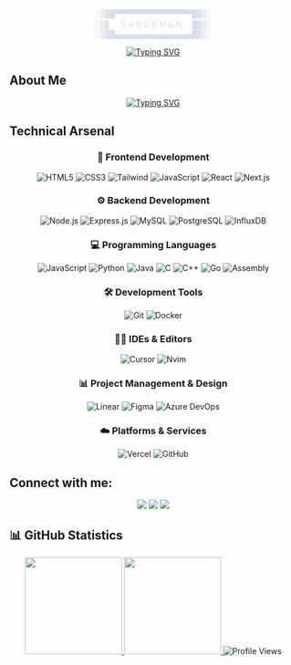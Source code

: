 <div align="center">
<pre style="margin: 0; color: #D8DEE9;">
░▒▓█▀▀▀▀▀▀▀▀▀▀▀▀▀▀▀▀█▓▒░
░▒▓  ＳＡＲＯＫＨＡＮ  █▓▒░
░▒▓█▄▄▄▄▄▄▄▄▄▄▄▄▄▄▄▄█▓▒░
</pre>

[![Typing SVG](https://readme-typing-svg.demolab.com?font=monospace&duration=3000&pause=1000&color=000000&center=true&vCenter=true&random=false&width=435&lines=⚡+Developer+|+Dreamer+|+Creator+⚡)](httpgs://git.io/typing-svg)
</div>

## About Me

<div align="center">

[![Typing SVG](https://readme-typing-svg.demolab.com?font=Courier+New&duration=500&pause=24&color=000000&multiline=true&repeat=false&width=1000&height=850&lines=darwich%40ubuntu%3A~%24+whoami;Ahmed+Darwich+-+Software+Engineer%2C+Manifold+Labs;------------------------------------------------------;darwich%40ubuntu%3A~%24++cat+%2Fvar%2Flog%2Fcareer.txt;------------------------------------------------------;%F0%9F%92%BC+WORK+EXPERIENCE;------------------------------------------------------;%5BINFO%5D+Current+Status%3A+Employed;%5BINFO%5D+Fetching+work+records...;%F0%9F%9B%A0%EF%B8%8F+Software+Engineer;%E2%94%82+%E2%94%94%E2%94%80+Company%3A+Manifold+Labs;%E2%94%82+%E2%94%94%E2%94%80+Duration%3A+2024+-+Present;%E2%94%82+%E2%94%94%E2%94%80+Role%3A+Developing+scalable+web+applications;%E2%94%82+;%F0%9F%9B%A0%EF%B8%8F+Business+Analyst+3;%E2%94%82+%E2%94%94%E2%94%80+Company%3A+Huntington+National+Bank;%E2%94%82+%E2%94%94%E2%94%80+Duration%3A+2020-2023;%E2%94%82+%E2%94%94%E2%94%80+Role%3A+Verified+data+quality+and+integrity+throughout+TCF+acquisition;+++++++++++++++++++++++++++++++++++++++++++++++++++++++++++++++++++++;darwich%40ubuntu%3A~%24+cat+%2Fvar%2Flog%2Feducation.txt;------------------------------------------------------;%F0%9F%93%9A+EDUCATION+HISTORY;------------------------------------------------------;%5BINFO%5D+Current+Status%3A+Graduated;%5BINFO%5D+Fetching+education+records...;%F0%9F%8E%93+M.S.+Computer+Science;%E2%94%82+%E2%94%94%E2%94%80+Institution%3A+University+of+Akron;%E2%94%82+%E2%94%94%E2%94%80+Status%3A+Completed+2023;%E2%94%82+%E2%94%94%E2%94%80+Research%3A+Data+Analytics;%E2%94%82;%F0%9F%8E%93+B.S.+Computer+Science;%E2%94%82+%E2%94%94%E2%94%80+Institution%3A+University+of+Akron;%7C+%E2%94%94%E2%94%80+Status%3A+Completed+2022;darwich%40ubuntu%3A~%24+%E2%96%88)](https://git.io/typing-svg)

</div>

## Technical Arsenal

<div align="center">

### 🎨 Frontend Development
![HTML5](https://img.shields.io/badge/HTML5-E34F26?style=for-the-badge&logo=html5&logoColor=white)
![CSS3](https://img.shields.io/badge/CSS3-1572B6?style=for-the-badge&logo=css3&logoColor=white)
![Tailwind](https://img.shields.io/badge/Tailwind_CSS-38B2AC?style=for-the-badge&logo=tailwind-css&logoColor=white)
![JavaScript](https://img.shields.io/badge/JavaScript-F7DF1E?style=for-the-badge&logo=javascript&logoColor=black)
![React](https://img.shields.io/badge/React-20232A?style=for-the-badge&logo=react&logoColor=61DAFB)
![Next.js](https://img.shields.io/badge/Next.js-000000?style=for-the-badge&logo=next.js&logoColor=white)

### ⚙️ Backend Development
![Node.js](https://img.shields.io/badge/Node.js-43853D?style=for-the-badge&logo=node.js&logoColor=white)
![Express.js](https://img.shields.io/badge/Express.js-404D59?style=for-the-badge)
![MySQL](https://img.shields.io/badge/MySQL-00000F?style=for-the-badge&logo=mysql&logoColor=white)
![PostgreSQL](https://img.shields.io/badge/PostgreSQL-316192?style=for-the-badge&logo=postgresql&logoColor=white)
![InfluxDB](https://img.shields.io/badge/InfluxDB-000000?style=for-the-badge&logo=InfluxDB&logoColor=white)

### 💻 Programming Languages
![JavaScript](https://img.shields.io/badge/JavaScript-F7DF1E?style=for-the-badge&logo=javascript&logoColor=black)
![Python](https://img.shields.io/badge/Python-14354C?style=for-the-badge&logo=python&logoColor=white)
![Java](https://img.shields.io/badge/Java-ED8B00?style=for-the-badge&logo=openjdk&logoColor=white)
![C](https://img.shields.io/badge/C-00599C?style=for-the-badge&logo=c&logoColor=white)
![C++](https://img.shields.io/badge/C%2B%2B-00599C?style=for-the-badge&logo=c%2B%2B&logoColor=white)
![Go](https://img.shields.io/badge/Go-00ADD8?style=for-the-badge&logo=go&logoColor=white)
![Assembly](https://img.shields.io/badge/Assembly-654FF0?style=for-the-badge&logo=assemblyscript&logoColor=white)

### 🛠️ Development Tools
![Git](https://img.shields.io/badge/Git-F05032?style=for-the-badge&logo=git&logoColor=white)
![Docker](https://img.shields.io/badge/Docker-2496ED?style=for-the-badge&logo=docker&logoColor=white)

### 👨‍💻 IDEs & Editors
![Cursor](https://img.shields.io/badge/Cursor-000000?style=for-the-badge&logo=cursor&logoColor=white)
![Nvim](https://img.shields.io/badge/Nvim-019733?style=for-the-badge&logo=vim&logoColor=white)

### 📊 Project Management & Design
![Linear](https://img.shields.io/badge/Linear-0052CC?style=for-the-badge&logo=linear&logoColor=white)
![Figma](https://img.shields.io/badge/Figma-F24E1E?style=for-the-badge&logo=figma&logoColor=white)
![Azure DevOps](https://img.shields.io/badge/Azure_DevOps-0078D4?style=for-the-badge&logo=azure-devops&logoColor=white)

### ☁️ Platforms & Services
![Vercel](https://img.shields.io/badge/Vercel-000000?style=for-the-badge&logo=vercel&logoColor=white)
![GitHub](https://img.shields.io/badge/GitHub-100000?style=for-the-badge&logo=github&logoColor=white)

</div>

## Connect with me:
<div align="center">
    <a href="https://www.linkedin.com/in/ahmed-darwich/" target="_blank"><img src="https://img.shields.io/badge/-SaroKhan-0077B5?style=flat&logo=Linkedin&logoColor=white"/></a>
    <a target="_blank" href="mailto:adarwich2010@gmail.com"><img src="https://img.shields.io/badge/-adarwich2010-D14836?style=flat&logo=Gmail&logoColor=white"/></a>
    <a target="_blank" href="https://x.com/0xSarokhan"><img src="https://img.shields.io/badge/-SaroKhan-1DA1F2?style=flat&logo=X&logoColor=white"/></a>
</div>

## 📊 GitHub Statistics

<div align="center">
  <!-- Stats and Languages side by side -->
  <a href="https://github.com/darwich6">
    <img height="170em" src="https://github-readme-stats-git-masterrstaa-rickstaa.vercel.app/api?username=darwich6&show_icons=true&theme=nord&include_all_commits=true&count_private=true&hide_border=true"/>
  </a>
  <a href="https://github.com/darwich6">
    <img height="170em" src="https://github-readme-stats-eight-theta.vercel.app/api/top-langs/?username=darwich6&layout=compact&langs_count=8&theme=nord&hide_border=true"/>
  </a>

  <!-- Profile Views Counter -->
  <img src="https://komarev.com/ghpvc/?username=darwich6&style=for-the-badge&color=81A1C1" alt="Profile Views"/>
</div>
